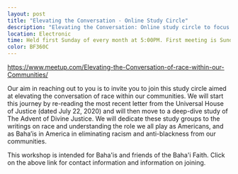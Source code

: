 ```yaml
---
layout: post
title: "Elevating the Conversation - Online Study Circle"
description: "Elevating the Conversation: Online study circle to focus on race within our communities."
location: Electronic
time: Held first Sunday of every month at 5:00PM. First meeting is Sunday, Aug. 2.
color: BF360C
---
```

<https://www.meetup.com/Elevating-the-Conversation-of-race-within-our-Communities/>

Our aim in reaching out to you is to invite you to join this study circle aimed at elevating 
the conversation of race within our communities.  We will start this journey by re-reading the 
most recent letter from the Universal House of Justice (dated July 22, 2020) and will then 
move to a deep-dive study of The Advent of Divine Justice.  We will dedicate these study 
groups to the writings on race and understanding the role we all play as Americans, and as 
Baha’is in America in eliminating racism and anti-blackness from our communities. 

This workshop is intended for Baha'is and friends of the Baha'i Faith. Click on the above
link for contact information and information on joining.





